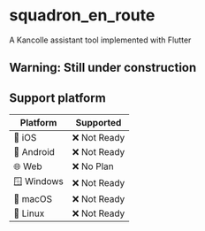 # squadron_en_route

A Kancolle assistant tool implemented with Flutter

## Warning: Still under construction

## Support platform

| Platform | Supported |
|----------|-----------|
| 🍏 iOS   | ❌ Not Ready   |
| 🤖 Android | ❌ Not Ready  |
| 🌐 Web   | ❌ No Plan     |
| 🪟 Windows | ❌ Not Ready   |
| 🍎 macOS | ❌ Not Ready     |
| 🐧 Linux | ❌ Not Ready     |